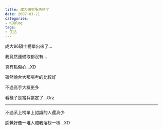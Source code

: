 ```yaml
---
title: 成大研究所落榜了
date: 2007-03-21
categories:
- KDBlog
tags:
- 生活
---
```

成大96碩士榜單出來了...



我竟然連備取都沒有...

真有點傷心...XD

雖然說台大那場考的比較好

不過高手大概更多

看樣子是當兵當定了...Orz

---

不過系上榜單上認識的人還真少

感覺好像一堆人陪我落榜一樣...XD

